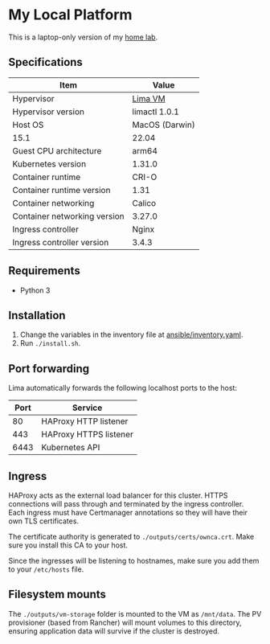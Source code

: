 # My Local Platform

This is a laptop-only version of my [home lab](https://github.com/ginolatorilla/k8s-homenet/).

## Specifications

| Item                         | Value                         |
| ---------------------------- | ----------------------------- |
| Hypervisor                   | [Lima VM](https://lima-vm.io) |
| Hypervisor version           | limactl 1.0.1                 |
| Host OS                      | MacOS (Darwin)                |
| 15.1                         | 22.04                         |
| Guest CPU architecture       | arm64                         |
| Kubernetes version           | 1.31.0                        |
| Container runtime            | CRI-O                         |
| Container runtime version    | 1.31                          |
| Container networking         | Calico                        |
| Container networking version | 3.27.0                        |
| Ingress controller           | Nginx                         |
| Ingress controller version   | 3.4.3                         |

## Requirements

- Python 3

## Installation

1. Change the variables in the inventory file at [ansible/inventory.yaml](./ansible/inventory.yaml).
2. Run `./install.sh`.

## Port forwarding

Lima automatically forwards the following localhost ports to the host:

| Port | Service                |
| ---- | ---------------------- |
| 80   | HAProxy HTTP listener  |
| 443  | HAProxy HTTPS listener |
| 6443 | Kubernetes API         |

## Ingress

HAProxy acts as the external load balancer for this cluster. HTTPS connections will pass through and terminated by
the ingress controller. Each ingress must have Certmanager annotations so they will have their own TLS certificates.

The certificate authority is generated to `./outputs/certs/ownca.crt`. Make sure you install this CA to your host.

Since the ingresses will be listening to hostnames, make sure you add them to your `/etc/hosts` file.

## Filesystem mounts

The `./outputs/vm-storage` folder is mounted to the VM as `/mnt/data`. The PV provisioner (based from Rancher)
will mount volumes to this directory, ensuring application data will survive if the cluster is destroyed.
